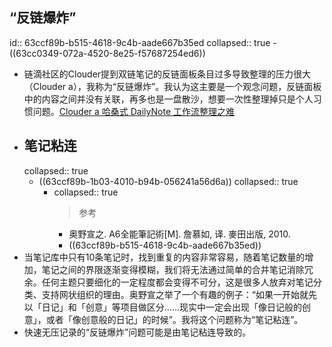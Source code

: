 ## “反链爆炸”
id:: 63ccf89b-b515-4618-9c4b-aade667b35ed
collapsed:: true
	- ((63cc0349-072a-4520-8e25-f57687254ed6))
- 链滴社区的Clouder提到双链笔记的反链面板条目过多导致整理的压力很大（Clouder a），我称为“反链爆炸”。我认为这主要是一个观念问题，反链面板中的内容之间并没有关联，再多也是一盘散沙，想要一次性整理掉只是个人习惯问题。​[Clouder a 哈桑式 DailyNote 工作流整理之难](https://ld246.com/article/1636729600143)
- ## 笔记粘连
  collapsed:: true
	- ((63ccf89b-1b03-4010-b94b-056241a56d6a))
	  collapsed:: true
		- collapsed:: true
		  >参考
			- 奥野宣之. A6全能筆記術[M]. 詹慕如, 译. 麥田出版, 2010.
			- ((63ccf89b-b515-4618-9c4b-aade667b35ed))
- 当笔记库中只有10条笔记时，找到重复的内容非常容易，随着笔记数量的增加，笔记之间的界限逐渐变得模糊，我们将无法通过简单的合并笔记消除冗余。任何主题只要细化的一定程度都会变得不可分，这是很多人放弃对笔记分类、支持网状组织的理由。奥野宣之举了一个有趣的例子：“如果一开始就先以「日记」和「创意」等项目做区分……现实中一定会出现「像日记般的创意」，或者「像创意般的日记」的时候”。我将这个问题称为“笔记粘连”。
- 快速无压记录的“反链爆炸”问题可能是由笔记粘连导致的。